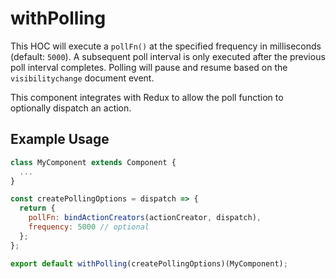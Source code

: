 # withPolling

This HOC will execute a `pollFn()` at the specified frequency in milliseconds (default: `5000`). A subsequent poll interval is only executed after the previous poll interval completes. Polling will pause and resume based on the `visibilitychange` document event.

This component integrates with Redux to allow the poll function to optionally dispatch an action.

## Example Usage

```js
class MyComponent extends Component {
  ...
}

const createPollingOptions = dispatch => {
  return {
    pollFn: bindActionCreators(actionCreator, dispatch),
    frequency: 5000 // optional
  };
};

export default withPolling(createPollingOptions)(MyComponent);
```
